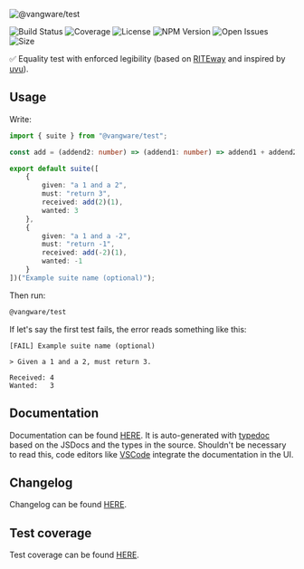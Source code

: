 ![@vangware/test](https://i.imgur.com/ywl00fk.png)

![Build Status](https://img.shields.io/github/workflow/status/vangware/test/Test.svg?style=for-the-badge&labelColor=666&color=2b7&link=https://github.com/vangware/test/actions)
![Coverage](https://img.shields.io/coveralls/github/vangware/test.svg?style=for-the-badge&labelColor=666&color=2b7&link=https://coveralls.io/github/vangware/test)
![License](https://img.shields.io/npm/l/@vangware/test.svg?style=for-the-badge&labelColor=666&color=2b7&link=https://github.com/vangware/test/blob/main/LICENSE)
![NPM Version](https://img.shields.io/npm/v/@vangware/test.svg?style=for-the-badge&labelColor=666&color=2b7&link=https://npm.im/@vangware/test)
![Open Issues](https://img.shields.io/github/issues/vangware/test.svg?style=for-the-badge&labelColor=666&color=2b7&link=https://github.com/vangware/test/issues)
![Size](https://img.shields.io/bundlephobia/minzip/@vangware/test.svg?style=for-the-badge&labelColor=666&color=2b7&label=size&link=https://bundlephobia.com/result?p=@vangware/test)

✅ Equality test with enforced legibility (based on [RITEway](https://github.com/ericelliott/riteway) and inspired by [uvu](https://github.com/lukeed/uvu)).

## Usage

Write:

```typescript
import { suite } from "@vangware/test";

const add = (addend2: number) => (addend1: number) => addend1 + addend2;

export default suite([
	{
		given: "a 1 and a 2",
		must: "return 3",
		received: add(2)(1),
		wanted: 3
	},
	{
		given: "a 1 and a -2",
		must: "return -1",
		received: add(-2)(1),
		wanted: -1
	}
])("Example suite name (optional)");
```

Then run:

```bash
@vangware/test
```

If let's say the first test fails, the error reads something like this:

```
[FAIL] Example suite name (optional)

> Given a 1 and a 2, must return 3.

Received: 4
Wanted:   3
```

## Documentation

Documentation can be found [HERE](https://test.vangware.com). It is auto-generated with [typedoc](https://typedoc.org/) based on the JSDocs and the types in the source. Shouldn't be necessary to read this, code editors like [VSCode](https://code.visualstudio.com/) integrate the documentation in the UI.

## Changelog

Changelog can be found [HERE](https://github.com/vangware/test/blob/main/CHANGELOG.md).

## Test coverage

Test coverage can be found [HERE](https://coveralls.io/github/vangware/test).
